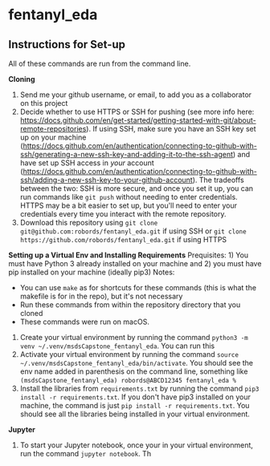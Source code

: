 # fentanyl_eda

## Instructions for Set-up 

All of these commands are run from the command line.

__Cloning__
1. Send me your github username, or email, to add you as a collaborator on this project
2. Decide whether to use HTTPS or SSH for pushing (see more info here: https://docs.github.com/en/get-started/getting-started-with-git/about-remote-repositories).  If using SSH, make sure you have an SSH key set up on your machine (https://docs.github.com/en/authentication/connecting-to-github-with-ssh/generating-a-new-ssh-key-and-adding-it-to-the-ssh-agent) and have set up SSH access in _your_ account (https://docs.github.com/en/authentication/connecting-to-github-with-ssh/adding-a-new-ssh-key-to-your-github-account).   The tradeoffs between the two: SSH is more secure, and once you set it up, you can run commands like `git push` without needing to enter credentials.  HTTPS may be a bit easier to set up, but you'll need to enter your credentials every time you interact with the remote repository.
3. Download this repository using `git clone git@github.com:robords/fentanyl_eda.git` if using SSH or `git clone https://github.com/robords/fentanyl_eda.git` if using HTTPS


__Setting up a Virtual Env and Installing Requirements__
Prequisites: 1) You must have Python 3 already installed on your machine and 2) you must have pip installed on your machine (ideally pip3)
Notes:
* You can use `make` as for shortcuts for these commands (this is what the makefile is for in the repo), but it's not necessary
* Run these commands from within the repository directory that you cloned
* These commands were run on macOS. 

1. Create your virtual environment by running the command `python3 -m venv ~/.venv/msdsCapstone_fentanyl_eda`.  You can run this 
2. Activate your virtual environment by running the command `source ~/.venv/msdsCapstone_fentanyl_eda/bin/activate`.  You should see the env name added in parenthesis on the command line, something like `(msdsCapstone_fentanyl_eda) robords@ABCD12345 fentanyl_eda %`
3. Install the libraries from `requirements.txt` by running the command `pip3 install -r requirements.txt`.  If you don't have pip3 installed on your machine, the command is just `pip install -r requirements.txt`.  You should see all the libraries being installed in your virtual environment.

__Jupyter__
1. To start your Jupyter notebook, once your in your virtual environment, run the command `jupyter notebook`.  Th
